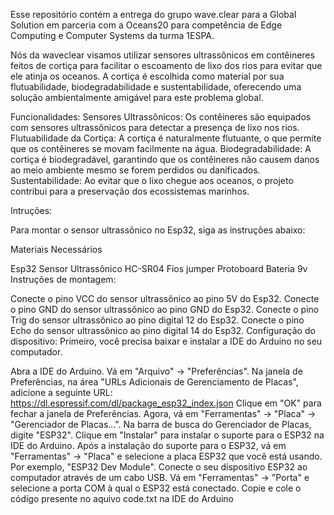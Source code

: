 Esse repositório contém a entrega do grupo wave.clear para a Global Solution em parceria com a Oceans20 para competência de Edge Computing e Computer Systems da turma 1ESPA. 

Nós da waveclear visamos utilizar sensores ultrassônicos em contêineres feitos de cortiça para facilitar o escoamento de lixo dos rios para evitar que ele atinja os oceanos. A cortiça é escolhida como material por sua flutuabilidade, biodegradabilidade e sustentabilidade, oferecendo uma solução ambientalmente amigável para este problema global.

Funcionalidades: Sensores Ultrassônicos: Os contêineres são equipados com sensores ultrassônicos para detectar a presença de lixo nos rios. Flutuabilidade da Cortiça: A cortiça é naturalmente flutuante, o que permite que os contêineres se movam facilmente na água. Biodegradabilidade: A cortiça é biodegradável, garantindo que os contêineres não causem danos ao meio ambiente mesmo se forem perdidos ou danificados. Sustentabilidade: Ao evitar que o lixo chegue aos oceanos, o projeto contribui para a preservação dos ecossistemas marinhos.

Intruções:

Para montar o sensor ultrassônico no Esp32, siga as instruções abaixo:

Materiais Necessários

Esp32
Sensor Ultrassônico HC-SR04
Fios jumper
Protoboard
Bateria 9v
Instruções de montagem:

Conecte o pino VCC do sensor ultrassônico ao pino 5V do Esp32.
Conecte o pino GND do sensor ultrassônico ao pino GND do Esp32.
Conecte o pino Trig do sensor ultrassônico ao pino digital 12 do Esp32.
Conecte o pino Echo do sensor ultrassônico ao pino digital 14 do Esp32.
Configuração do dispositivo: Primeiro, você precisa baixar e instalar a IDE do Arduino no seu computador.

Abra a IDE do Arduino.
Vá em "Arquivo" -> "Preferências".
Na janela de Preferências, na área "URLs Adicionais de Gerenciamento de Placas", adicione a seguinte URL: https://dl.espressif.com/dl/package_esp32_index.json
Clique em "OK" para fechar a janela de Preferências.
Agora, vá em "Ferramentas" -> "Placa" -> "Gerenciador de Placas...".
Na barra de busca do Gerenciador de Placas, digite "ESP32".
Clique em "Instalar" para instalar o suporte para o ESP32 na IDE do Arduino.
Após a instalação do suporte para o ESP32, vá em "Ferramentas" -> "Placa" e selecione a placa ESP32 que você está usando. Por exemplo, "ESP32 Dev Module".
Conecte o seu dispositivo ESP32 ao computador através de um cabo USB.
Vá em "Ferramentas" -> "Porta" e selecione a porta COM à qual o ESP32 está conectado.
Copie e cole o código presente no aquivo code.txt na IDE do Arduino
